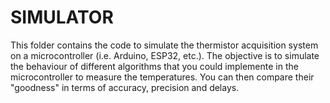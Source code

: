 # SIMULATOR

This folder contains the code to simulate the thermistor acquisition system on a microcontroller (i.e. Arduino, ESP32, etc.).
The objective is to simulate the behaviour of different algorithms that you could implemente in the microcontroller to measure the temperatures. 
You can then compare their "goodness" in terms of accuracy, precision and delays.
